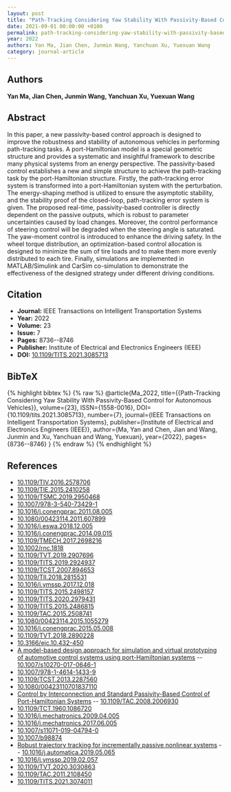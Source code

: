 ```yaml
---
layout: post
title: "Path-Tracking Considering Yaw Stability With Passivity-Based Control for Autonomous Vehicles"
date: 2021-09-01 00:00:00 +0100
permalink: path-tracking-considering-yaw-stability-with-passivity-based-control-for-autonomous-vehicles
year: 2022
authors: Yan Ma, Jian Chen, Junmin Wang, Yanchuan Xu, Yuexuan Wang
category: journal-article
---
```

 
## Authors
**Yan Ma, Jian Chen, Junmin Wang, Yanchuan Xu, Yuexuan Wang**
 
## Abstract
In this paper, a new passivity-based control approach is designed to improve the robustness and stability of autonomous vehicles in performing path-tracking tasks. A port-Hamiltonian model is a special geometric structure and provides a systematic and insightful framework to describe many physical systems from an energy perspective. The passivity-based control establishes a new and simple structure to achieve the path-tracking task by the port-Hamiltonian structure. Firstly, the path-tracking error system is transformed into a port-Hamiltonian system with the perturbation. The energy-shaping method is utilized to ensure the asymptotic stability, and the stability proof of the closed-loop, path-tracking error system is given. The proposed real-time, passivity-based controller is directly dependent on the passive outputs, which is robust to parameter uncertainties caused by load changes. Moreover, the control performance of steering control will be degraded when the steering angle is saturated. The yaw-moment control is introduced to enhance the driving safety. In the wheel torque distribution, an optimization-based control allocation is designed to minimize the sum of tire loads and to make them more evenly distributed to each tire. Finally, simulations are implemented in MATLAB/Simulink and CarSim co-simulation to demonstrate the effectiveness of the designed strategy under different driving conditions.
 
## Citation
- **Journal:** IEEE Transactions on Intelligent Transportation Systems
- **Year:** 2022
- **Volume:** 23
- **Issue:** 7
- **Pages:** 8736--8746
- **Publisher:** Institute of Electrical and Electronics Engineers (IEEE)
- **DOI:** [10.1109/TITS.2021.3085713](https://doi.org/10.1109/TITS.2021.3085713)
 
## BibTeX
{% highlight bibtex %}
{% raw %}
@article{Ma_2022,
  title={{Path-Tracking Considering Yaw Stability With Passivity-Based Control for Autonomous Vehicles}},
  volume={23},
  ISSN={1558-0016},
  DOI={10.1109/tits.2021.3085713},
  number={7},
  journal={IEEE Transactions on Intelligent Transportation Systems},
  publisher={Institute of Electrical and Electronics Engineers (IEEE)},
  author={Ma, Yan and Chen, Jian and Wang, Junmin and Xu, Yanchuan and Wang, Yuexuan},
  year={2022},
  pages={8736--8746}
}
{% endraw %}
{% endhighlight %}
 
## References
- [10.1109/TIV.2016.2578706](https://doi.org/10.1109/TIV.2016.2578706)
- [10.1109/TIE.2015.2410258](https://doi.org/10.1109/TIE.2015.2410258)
- [10.1109/TSMC.2019.2950468](https://doi.org/10.1109/TSMC.2019.2950468)
- [10.1007/978-3-540-73429-1](https://doi.org/10.1007/978-3-540-73429-1)
- [10.1016/j.conengprac.2011.08.005](https://doi.org/10.1016/j.conengprac.2011.08.005)
- [10.1080/00423114.2011.607899](https://doi.org/10.1080/00423114.2011.607899)
- [10.1016/j.eswa.2018.12.005](https://doi.org/10.1016/j.eswa.2018.12.005)
- [10.1016/j.conengprac.2014.09.015](https://doi.org/10.1016/j.conengprac.2014.09.015)
- [10.1109/TMECH.2017.2698216](https://doi.org/10.1109/TMECH.2017.2698216)
- [10.1002/rnc.1818](https://doi.org/10.1002/rnc.1818)
- [10.1109/TVT.2019.2907696](https://doi.org/10.1109/TVT.2019.2907696)
- [10.1109/TITS.2019.2924937](https://doi.org/10.1109/TITS.2019.2924937)
- [10.1109/TCST.2007.894653](https://doi.org/10.1109/TCST.2007.894653)
- [10.1109/TII.2018.2815531](https://doi.org/10.1109/TII.2018.2815531)
- [10.1016/j.ymssp.2017.12.018](https://doi.org/10.1016/j.ymssp.2017.12.018)
- [10.1109/TITS.2015.2498157](https://doi.org/10.1109/TITS.2015.2498157)
- [10.1109/TITS.2020.2979431](https://doi.org/10.1109/TITS.2020.2979431)
- [10.1109/TITS.2015.2486815](https://doi.org/10.1109/TITS.2015.2486815)
- [10.1109/TAC.2015.2508741](https://doi.org/10.1109/TAC.2015.2508741)
- [10.1080/00423114.2015.1055279](https://doi.org/10.1080/00423114.2015.1055279)
- [10.1016/j.conengprac.2015.05.008](https://doi.org/10.1016/j.conengprac.2015.05.008)
- [10.1109/TVT.2018.2890228](https://doi.org/10.1109/TVT.2018.2890228)
- [10.3166/ejc.10.432-450](https://doi.org/10.3166/ejc.10.432-450)
- [A model-based design approach for simulation and virtual prototyping of automotive control systems using port-Hamiltonian systems](a-model-based-design-approach-for-simulation-and-virtual-prototyping-of-automotive-control-systems-using-port-hamiltonian-systems) -- [10.1007/s10270-017-0646-1](https://doi.org/10.1007/s10270-017-0646-1)
- [10.1007/978-1-4614-1433-9](https://doi.org/10.1007/978-1-4614-1433-9)
- [10.1109/TCST.2013.2287560](https://doi.org/10.1109/TCST.2013.2287560)
- [10.1080/00423110701837110](https://doi.org/10.1080/00423110701837110)
- [Control by Interconnection and Standard Passivity-Based Control of Port-Hamiltonian Systems](control-by-interconnection-and-standard-passivity-based-control-of-port-hamiltonian-systems) -- [10.1109/TAC.2008.2006930](https://doi.org/10.1109/TAC.2008.2006930)
- [10.1109/TCT.1960.1086720](https://doi.org/10.1109/TCT.1960.1086720)
- [10.1016/j.mechatronics.2009.04.005](https://doi.org/10.1016/j.mechatronics.2009.04.005)
- [10.1016/j.mechatronics.2017.06.005](https://doi.org/10.1016/j.mechatronics.2017.06.005)
- [10.1007/s11071-019-04794-0](https://doi.org/10.1007/s11071-019-04794-0)
- [10.1007/b98874](https://doi.org/10.1007/b98874)
- [Robust trajectory tracking for incrementally passive nonlinear systems](robust-trajectory-tracking-for-incrementally-passive-nonlinear-systems) -- [10.1016/j.automatica.2019.05.065](https://doi.org/10.1016/j.automatica.2019.05.065)
- [10.1016/j.ymssp.2019.02.057](https://doi.org/10.1016/j.ymssp.2019.02.057)
- [10.1109/TVT.2020.3030863](https://doi.org/10.1109/TVT.2020.3030863)
- [10.1109/TAC.2011.2108450](https://doi.org/10.1109/TAC.2011.2108450)
- [10.1109/TITS.2021.3074011](https://doi.org/10.1109/TITS.2021.3074011)

